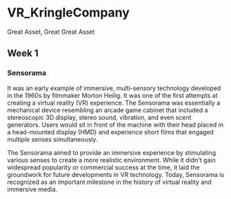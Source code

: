 # VR_KringleCompany
Great Asset, Great Great Asset

## Week 1

### Sensorama 
It was an early example of immersive, multi-sensory technology developed in the 1960s by filmmaker Morton Heilig. It was one of the first attempts at creating a virtual reality (VR) experience. The Sensorama was essentially a mechanical device resembling an arcade game cabinet that included a stereoscopic 3D display, stereo sound, vibration, and even scent generators. Users would sit in front of the machine with their head placed in a head-mounted display (HMD) and experience short films that engaged multiple senses simultaneously.

The Sensorama aimed to provide an immersive experience by stimulating various senses to create a more realistic environment. While it didn't gain widespread popularity or commercial success at the time, it laid the groundwork for future developments in VR technology. Today, Sensorama is recognized as an important milestone in the history of virtual reality and immersive media.

